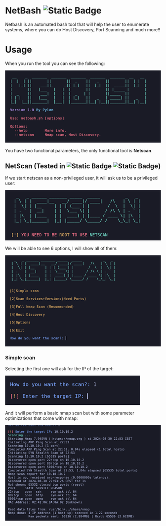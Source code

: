 # NetBash ![Static Badge](https://img.shields.io/badge/build-Version%201.2-brightgreen?logo=gnubash&logoColor=white&color=blue)
Netbash is an automated bash tool that will help the user to enumerate systems, where you can do Host Discovery, Port Scanning and much more!!

# Usage
When you run the tool you can see the following:

![](img/1.png)

You have two functional parameters, the only functional tool is **Netscan**.

## NetScan (Tested in ![Static Badge](https://img.shields.io/badge/build-6.8.11%20amd64-brightgreen?logo=kalilinux&logoColor=white&label=Kali%20Linux&color=blue) ![Static Badge](https://img.shields.io/badge/Docker-Ubuntu%2024.04-brightgreen?logo=docker&logoColor=white&color=blue))

If we start netscan as a non-privileged user, it will ask us to be a privileged user:

![](img/2.png)

We will be able to see 6 options, I will show all of them:

![](img/3.png)

### Simple scan

Selecting the first one will ask for the IP of the target:

![](img/4.png)

And it will perform a basic nmap scan but with some parameter optimizations that come with nmap:

![](img/5.png)
